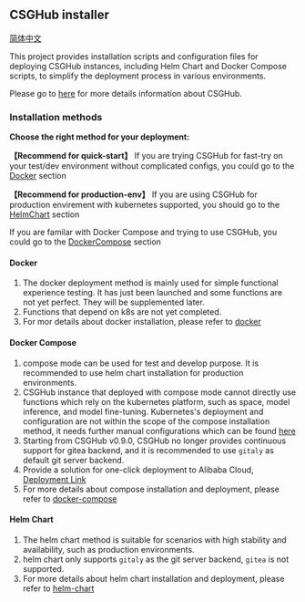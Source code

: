 ## CSGHub installer

[简体中文](./docs/cn/csghub_installer.md)

This project provides installation scripts and configuration files for deploying CSGHub instances, including Helm Chart and Docker Compose scripts, to simplify the deployment process in various environments. 

Please go to [here](https://github.com/OpenCSGs/csghub) for more details information about CSGHub.

### Installation methods 

**Choose the right method for your deployment:**

**【Recommend for quick-start】** If you are trying CSGHub for fast-try on your test/dev environment without complicated configs, you could go to the [Docker](#docker) section

**【Recommend for production-env】** If you are using CSGHub for production envirement with kubernetes supported, you should go to the [HelmChart](#helm-chart) section

If you are familar with Docker Compose and trying to use CSGHub, you could go to the [DockerCompose](#docker-compose) section

#### Docker 
1. The docker deployment method is mainly used for simple functional experience testing. It has just been launched and some functions are not yet perfect. They will be supplemented later.
2. Functions that depend on k8s are not yet completed.
3. For mor details about docker installation, please refer to [docker](./docker/README.md)

#### Docker Compose
1. compose mode can be used for test and develop purpose. It is recommended to use helm chart installation for production environments.
1. CSGHub instance that deployed with compose mode cannot directly use functions which rely on the kubernetes platform, such as space, model inference, and model fine-tuning. Kubernetes's deployment and configuration are not within the scope of the compose installation method, it needs further manual configurations which can be found [here](./docker-compose/csghub/README.md#configure-kubernetes)
1. Starting from CSGHub v0.9.0, CSGHub no longer provides continuous support for gitea backend, and it is recommended to use `gitaly` as default git server backend.
1. Provide a solution for one-click deployment to Alibaba Cloud, [Deployment Link](https://computenest.console.aliyun.com/service/instance/create/cn-hangzhou?type=user&ServiceId=service-712413c5c35c47b3a42c)
1. For more details about compose installation and deployment, please refer to [docker-compose](./docker-compose/csghub/README.md)

#### Helm Chart
1. The helm chart method is suitable for scenarios with high stability and availability, such as production environments.
1. helm chart only supports `gitaly` as the git server backend,  `gitea` is not supported.
1. For more details about helm chart installation and deployment, please refer to [helm-chart](./helm-chart/README.md)
